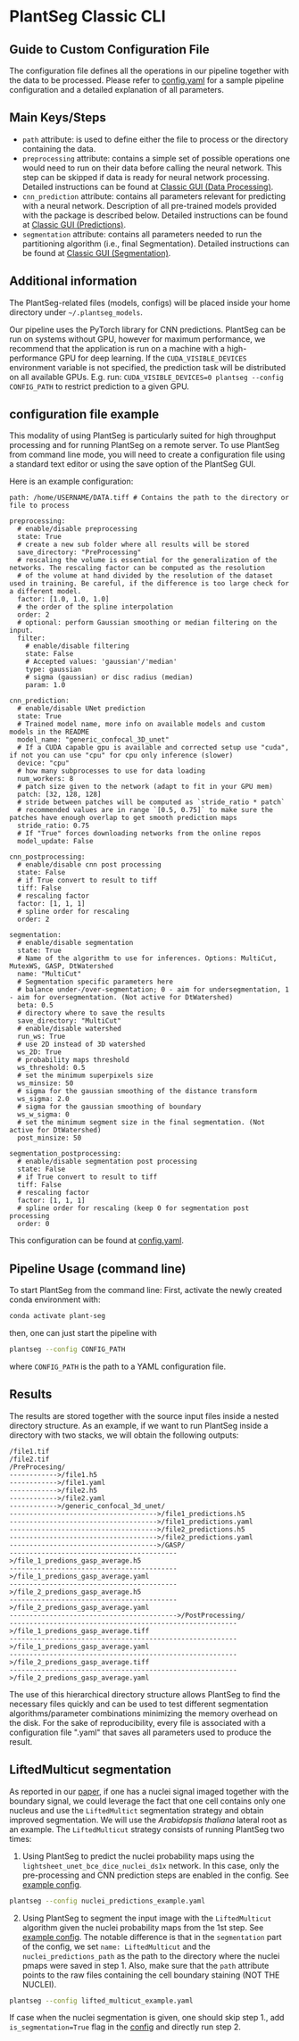 # PlantSeg Classic CLI

## Guide to Custom Configuration File

The configuration file defines all the operations in our pipeline together with the data to be processed.
Please refer to [config.yaml](../../../examples/config.yaml) for a sample pipeline configuration and a detailed explanation
of all parameters.

## Main Keys/Steps
* `path` attribute: is used to define either the file to process or the directory containing the data.
* `preprocessing` attribute: contains a simple set of possible operations one would need to run on their data before calling the neural network.
This step can be skipped if data is ready for neural network processing.
Detailed instructions can be found at [Classic GUI (Data Processing)](https://hci-unihd.github.io/plant-seg/chapters/plantseg_classic_gui/data_processing.html).
* `cnn_prediction` attribute: contains all parameters relevant for predicting with a neural network.
Description of all pre-trained models provided with the package is described below.
Detailed instructions can be found at [Classic GUI (Predictions)](https://hci-unihd.github.io/plant-seg/chapters/plantseg_classic_gui/cnn_predictions.html).
* `segmentation` attribute: contains all parameters needed to run the partitioning algorithm (i.e., final Segmentation).
Detailed instructions can be found at [Classic GUI (Segmentation)](https://hci-unihd.github.io/plant-seg/chapters/plantseg_classic_gui/segmentation.html).

## Additional information

The PlantSeg-related files (models, configs) will be placed inside your home directory under `~/.plantseg_models`.

Our pipeline uses the PyTorch library for CNN predictions. PlantSeg can be run on systems without GPU, however
for maximum performance, we recommend that the application is run on a machine with a high-performance GPU for deep learning.
If the `CUDA_VISIBLE_DEVICES` environment variable is not specified, the prediction task will be distributed on all available GPUs.
E.g. run: `CUDA_VISIBLE_DEVICES=0 plantseg --config CONFIG_PATH` to restrict prediction to a given GPU.

## configuration file example
This modality of using PlantSeg is particularly suited for high throughput processing and for running
PlantSeg on a remote server.
To use PlantSeg from command line mode, you will need to create a configuration file using a standard text editor
 or using the save option of the PlantSeg GUI.

Here is an example configuration:

```
path: /home/USERNAME/DATA.tiff # Contains the path to the directory or file to process

preprocessing:
  # enable/disable preprocessing
  state: True
  # create a new sub folder where all results will be stored
  save_directory: "PreProcessing"
  # rescaling the volume is essential for the generalization of the networks. The rescaling factor can be computed as the resolution
  # of the volume at hand divided by the resolution of the dataset used in training. Be careful, if the difference is too large check for a different model.
  factor: [1.0, 1.0, 1.0]
  # the order of the spline interpolation
  order: 2
  # optional: perform Gaussian smoothing or median filtering on the input.
  filter:
    # enable/disable filtering
    state: False
    # Accepted values: 'gaussian'/'median'
    type: gaussian
    # sigma (gaussian) or disc radius (median)
    param: 1.0

cnn_prediction:
  # enable/disable UNet prediction
  state: True
  # Trained model name, more info on available models and custom models in the README
  model_name: "generic_confocal_3D_unet"
  # If a CUDA capable gpu is available and corrected setup use "cuda", if not you can use "cpu" for cpu only inference (slower)
  device: "cpu"
  # how many subprocesses to use for data loading
  num_workers: 8
  # patch size given to the network (adapt to fit in your GPU mem)
  patch: [32, 128, 128]
  # stride between patches will be computed as `stride_ratio * patch`
  # recommended values are in range `[0.5, 0.75]` to make sure the patches have enough overlap to get smooth prediction maps
  stride_ratio: 0.75
  # If "True" forces downloading networks from the online repos
  model_update: False

cnn_postprocessing:
  # enable/disable cnn post processing
  state: False
  # if True convert to result to tiff
  tiff: False
  # rescaling factor
  factor: [1, 1, 1]
  # spline order for rescaling
  order: 2

segmentation:
  # enable/disable segmentation
  state: True
  # Name of the algorithm to use for inferences. Options: MultiCut, MutexWS, GASP, DtWatershed
  name: "MultiCut"
  # Segmentation specific parameters here
  # balance under-/over-segmentation; 0 - aim for undersegmentation, 1 - aim for oversegmentation. (Not active for DtWatershed)
  beta: 0.5
  # directory where to save the results
  save_directory: "MultiCut"
  # enable/disable watershed
  run_ws: True
  # use 2D instead of 3D watershed
  ws_2D: True
  # probability maps threshold
  ws_threshold: 0.5
  # set the minimum superpixels size
  ws_minsize: 50
  # sigma for the gaussian smoothing of the distance transform
  ws_sigma: 2.0
  # sigma for the gaussian smoothing of boundary
  ws_w_sigma: 0
  # set the minimum segment size in the final segmentation. (Not active for DtWatershed)
  post_minsize: 50

segmentation_postprocessing:
  # enable/disable segmentation post processing
  state: False
  # if True convert to result to tiff
  tiff: False
  # rescaling factor
  factor: [1, 1, 1]
  # spline order for rescaling (keep 0 for segmentation post processing
  order: 0
```
This configuration can be found at [config.yaml](https://github.com/hci-unihd/plant-seg/blob/master/examples/config.yaml).

## Pipeline Usage (command line)
To start PlantSeg from the command line:
First, activate the newly created conda environment with:
```bash
conda activate plant-seg
```
then, one can just start the pipeline with
```bash
plantseg --config CONFIG_PATH
```
where `CONFIG_PATH` is the path to a YAML configuration file.

## Results

The results are stored together with the source input files inside a nested directory structure.
As an example, if we want to run PlantSeg inside a directory with two stacks, we will obtain the following
outputs:
```
/file1.tif
/file2.tif
/PreProcesing/
------------>/file1.h5
------------>/file1.yaml
------------>/file2.h5
------------>/file2.yaml
------------>/generic_confocal_3d_unet/
------------------------------------->/file1_predictions.h5
------------------------------------->/file1_predictions.yaml
------------------------------------->/file2_predictions.h5
------------------------------------->/file2_predictions.yaml
------------------------------------->/GASP/
------------------------------------------>/file_1_predions_gasp_average.h5
------------------------------------------>/file_1_predions_gasp_average.yaml
------------------------------------------>/file_2_predions_gasp_average.h5
------------------------------------------>/file_2_predions_gasp_average.yaml
------------------------------------------>/PostProcessing/
--------------------------------------------------------->/file_1_predions_gasp_average.tiff
--------------------------------------------------------->/file_1_predions_gasp_average.yaml
--------------------------------------------------------->/file_2_predions_gasp_average.tiff
--------------------------------------------------------->/file_2_predions_gasp_average.yaml
```
The use of this hierarchical directory structure allows PlantSeg to find the necessary files quickly and can be used
to test different segmentation algorithms/parameter combinations minimizing the memory overhead on the disk.
For the sake of reproducibility, every file is associated with a configuration file ".yaml" that saves all parameters used
to produce the result.

## LiftedMulticut segmentation
As reported in our [paper](https://elifesciences.org/articles/57613), if one has a nuclei signal imaged together with
the boundary signal, we could leverage the fact that one cell contains only one nucleus and use the `LiftedMultict`
segmentation strategy and obtain improved segmentation.
We will use the _Arabidopsis thaliana_ lateral root as an example. The `LiftedMulticut` strategy consists of running
PlantSeg two times:
1. Using PlantSeg to predict the nuclei probability maps using the `lightsheet_unet_bce_dice_nuclei_ds1x` network.
In this case, only the pre-processing and CNN prediction steps are enabled in the config. See [example config](../../../plantseg/resources/nuclei_predictions_example.yaml).
```bash
plantseg --config nuclei_predictions_example.yaml
```
2. Using PlantSeg to segment the input image with the `LiftedMulticut` algorithm given the nuclei probability maps from the 1st step.
See [example config](../../../plantseg/resources/lifted_multicut_example.yaml). The notable difference is that in the `segmentation`
part of the config, we set `name: LiftedMulticut` and the `nuclei_predictions_path` as the path to the directory where the nuclei pmaps
were saved in step 1. Also, make sure that the `path` attribute points to the raw files containing the cell boundary staining (NOT THE NUCLEI).
```bash
plantseg --config lifted_multicut_example.yaml
```

If case when the nuclei segmentation is given, one should skip step 1., add `is_segmentation=True` flag in the [config](../../../plantseg/resources/lifted_multicut_example.yaml)
and directly run step 2.
